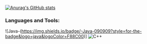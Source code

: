 [![Anurag's GitHub stats](https://github-readme-stats.vercel.app/api?username=justbegginer&theme=tokyonight)](https://github.com/anuraghazra/github-readme-stats)
### Languages and Tools:
![Java-(https://img.shields.io/badge/-Java-090909?style=for-the-badge&logo=java&logoColor=F88C00)]
![C++](https://img.shields.io/badge/-C++-090909?style=for-the-badge&logo=C%2b%2b&logoColor=6296CC)
